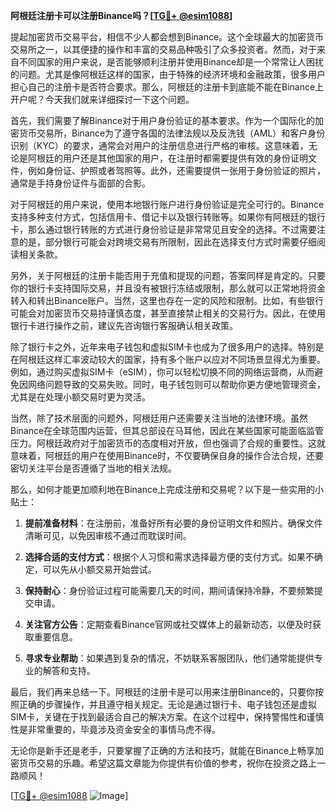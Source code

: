 **阿根廷注册卡可以注册Binance吗？[[TG💪+ @esim1088](https://t.me/s/esim1088)]**

提起加密货币交易平台，相信不少人都会想到Binance。这个全球最大的加密货币交易所之一，以其便捷的操作和丰富的交易品种吸引了众多投资者。然而，对于来自不同国家的用户来说，是否能够顺利注册并使用Binance却是一个常常让人困扰的问题。尤其是像阿根廷这样的国家，由于特殊的经济环境和金融政策，很多用户担心自己的注册卡是否符合要求。那么，阿根廷的注册卡到底能不能在Binance上开户呢？今天我们就来详细探讨一下这个问题。

首先，我们需要了解Binance对于用户身份验证的基本要求。作为一个国际化的加密货币交易所，Binance为了遵守各国的法律法规以及反洗钱（AML）和客户身份识别（KYC）的要求，通常会对用户的注册信息进行严格的审核。这意味着，无论是阿根廷的用户还是其他国家的用户，在注册时都需要提供有效的身份证明文件，例如身份证、护照或者驾照等。此外，还需要提供一张用于身份验证的照片，通常是手持身份证件与面部的合影。

对于阿根廷的用户来说，使用本地银行账户进行身份验证是完全可行的。Binance支持多种支付方式，包括信用卡、借记卡以及银行转账等。如果你有阿根廷的银行卡，那么通过银行转账的方式进行身份验证是非常常见且安全的选择。不过需要注意的是，部分银行可能会对跨境交易有所限制，因此在选择支付方式时需要仔细阅读相关条款。

另外，关于阿根廷的注册卡能否用于充值和提现的问题，答案同样是肯定的。只要你的银行卡支持国际交易，并且没有被银行冻结或限制，那么就可以正常地将资金转入和转出Binance账户。当然，这里也存在一定的风险和限制。比如，有些银行可能会对加密货币交易持谨慎态度，甚至直接禁止相关的交易行为。因此，在使用银行卡进行操作之前，建议先咨询银行客服确认相关政策。

除了银行卡之外，近年来电子钱包和虚拟SIM卡也成为了很多用户的选择。特别是在阿根廷这样汇率波动较大的国家，持有多个账户以应对不同场景显得尤为重要。例如，通过购买虚拟SIM卡（eSIM），你可以轻松切换不同的网络运营商，从而避免因网络问题导致的交易失败。同时，电子钱包则可以帮助你更方便地管理资金，尤其是在处理小额交易时更为灵活。

当然，除了技术层面的问题外，阿根廷用户还需要关注当地的法律环境。虽然Binance在全球范围内运营，但其总部设在马耳他，因此在某些国家可能面临监管压力。阿根廷政府对于加密货币的态度相对开放，但也强调了合规的重要性。这就意味着，阿根廷的用户在使用Binance时，不仅要确保自身的操作合法合规，还要密切关注平台是否遵循了当地的相关法规。

那么，如何才能更加顺利地在Binance上完成注册和交易呢？以下是一些实用的小贴士：

1. **提前准备材料**：在注册前，准备好所有必要的身份证明文件和照片。确保文件清晰可见，以免因审核不通过而耽误时间。
   
2. **选择合适的支付方式**：根据个人习惯和需求选择最方便的支付方式。如果不确定，可以先从小额交易开始尝试。

3. **保持耐心**：身份验证过程可能需要几天的时间，期间请保持冷静，不要频繁提交申请。

4. **关注官方公告**：定期查看Binance官网或社交媒体上的最新动态，以便及时获取重要信息。

5. **寻求专业帮助**：如果遇到复杂的情况，不妨联系客服团队，他们通常能提供专业的解答和支持。

最后，我们再来总结一下。阿根廷的注册卡是可以用来注册Binance的，只要你按照正确的步骤操作，并且遵守相关规定。无论是通过银行卡、电子钱包还是虚拟SIM卡，关键在于找到最适合自己的解决方案。在这个过程中，保持警惕性和谨慎性是非常重要的，毕竟涉及资金安全的事情马虎不得。

无论你是新手还是老手，只要掌握了正确的方法和技巧，就能在Binance上畅享加密货币交易的乐趣。希望这篇文章能为你提供有价值的参考，祝你在投资之路上一路顺风！

[[TG💪+ @esim1088](https://t.me/s/esim1088) ![Image](https://i.postimg.cc/4NQfJmqS/Snipaste-2025-05-13-00-14-12.png)]